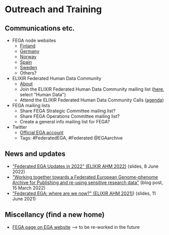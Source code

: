 # Outreach and Training

## Communications etc.

- FEGA node websites
  - [Finland](https://research.csc.fi/-/fega)
  - [Germany](https://www.ghga.de/)
  - [Norway](https://ega.elixir.no/)
  - [Spain](https://fega-test.bsc.es/docs/)
  - [Sweden](https://nbis.se/infrastructure/sensitive-data-archive.html)
  - Others?
- ELIXIR Federated Human Data Community
  - [About](https://elixir-europe.org/communities/human-data)
  - Join the ELIXIR Federated Human Data Community mailing list ([here](https://elixir-europe.org/intranet/join-groups), select "Human Data")
  - Attend the ELIXIR Federated Human Data Community Calls ([agenda](https://docs.google.com/document/d/10OwVvHbJ7i1gI1Iw4zmVsOs8kDrG077Y52juehiFcmU/edit))
- FEGA mailing lists
  - Share FEGA Strategic Committee mailing list?
  - Share FEGA Operations Committee mailing list?
  - Create a general info mailing list for FEGA?
- Twitter
  - [Official EGA account](https://twitter.com/EGAarchive)
  - Tags: #FederatedEGA, #Federated @EGAarchive 

## News and updates
- ["Federated EGA Updates in 2022" (ELIXIR AHM 2022)](https://doi.org/10.7490/f1000research.1118988.1) (slides, 8 June 2022)
- ["Working together towards a Federated European Genome-phenome Archive for Publishing and re-using sensitive research data"](https://www.csc.fi/-/working-together-towards-a-federated-european-genome-phenome-archive) (blog post, 15 March 2022)
- ["Federated EGA: where are we now?" (ELIXIR AHM 2021)](https://doi.org/10.7490/f1000research.1119006.1)) (slides, 11 June 2021)

## Miscellancy (find a new home)

- [FEGA page on EGA website](https://ega-archive.org/federated) --> to be re-worked in the future
